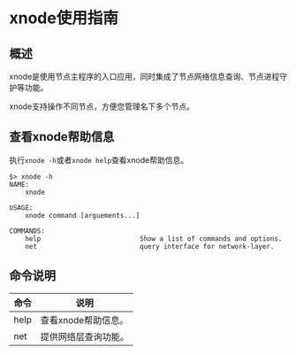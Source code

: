 # xnode使用指南

## 概述

xnode是使用节点主程序的入口应用，同时集成了节点网络信息查询、节点进程守护等功能。

xnode支持操作不同节点，方便您管理名下多个节点。

## 查看xnode帮助信息

执行`xnode -h`或者`xnode help`查看xnode帮助信息。

```
$> xnode -h
NAME:
    xnode

USAGE:
    xnode command [arguements...]

COMMANDS:
    help                         Show a list of commands and options.
    net                          query interface for network-layer.
```

## 命令说明

| 命令 | 说明                 |
| ---- | -------------------- |
| help | 查看xnode帮助信息。  |
| net  | 提供网络层查询功能。 |
